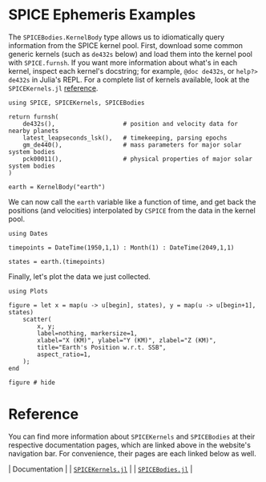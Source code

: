 # SPICE Ephemeris Examples

The `SPICEBodies.KernelBody` type allows us to idiomatically query information
from the SPICE kernel pool. First, download some common generic kernels (such as
`de432s` below) and load them into the kernel pool with `SPICE.furnsh`. If you
want more information about what's in each kernel, inspect each kernel's
docstring; for example, `@doc de432s`, or `help?> de432s` in Julia's REPL. For 
a complete list of kernels available, look at the `SPICEKernels.jl`
[reference](docs/SPICEKernels/stable/reference#SPICEKernels).

```@repl quickstart
using SPICE, SPICEKernels, SPICEBodies

return furnsh(
    de432s(),                   # position and velocity data for nearby planets
    latest_leapseconds_lsk(),   # timekeeping, parsing epochs
    gm_de440(),                 # mass parameters for major solar system bodies
    pck00011(),                 # physical properties of major solar system bodies
)

earth = KernelBody("earth")
```

We can now call the `earth` variable like a function of time, and get back the
positions (and velocities) interpolated by `CSPICE` from the data in the kernel
pool.

```@repl quickstart
using Dates

timepoints = DateTime(1950,1,1) : Month(1) : DateTime(2049,1,1)

states = earth.(timepoints)
```

Finally, let's plot the data we just collected.

```@repl quickstart
using Plots

figure = let x = map(u -> u[begin], states), y = map(u -> u[begin+1], states)
    scatter(
        x, y;
        label=nothing, markersize=1,
        xlabel="X (KM)", ylabel="Y (KM)", zlabel="Z (KM)",
        title="Earth's Position w.r.t. SSB",
        aspect_ratio=1,
    );
end
```

```@repl quickstart
figure # hide
```


# Reference

You can find more information about `SPICEKernels` and `SPICEBodies` at 
their respective documentation pages, which are linked above in the website's 
navigation bar. For convenience, their pages are each linked below as well. 

| Documentation |
| [`SPICEKernels.jl`](docs/SPICEKernels.jl/stable) |
| [`SPICEBodies.jl`](docs/SPICEBodies.jl/stable) |
